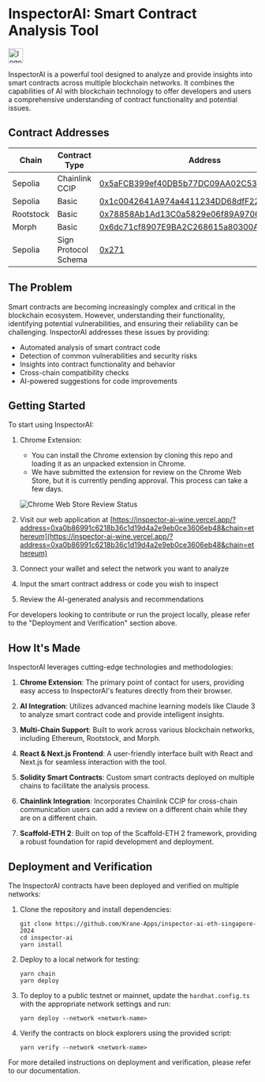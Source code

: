 # InspectorAI: Smart Contract Analysis Tool

<img src="https://github.com/user-attachments/assets/10651b58-1b55-4b3d-a160-7157fb3aa135" alt="logo" width="30" height="30">

InspectorAI is a powerful tool designed to analyze and provide insights into smart contracts across multiple blockchain networks. It combines the capabilities of AI with blockchain technology to offer developers and users a comprehensive understanding of contract functionality and potential issues.

## Contract Addresses

| Chain     | Contract Type        | Address                                                                                                                                            |
| --------- | -------------------- | -------------------------------------------------------------------------------------------------------------------------------------------------- |
| Sepolia   | Chainlink CCIP       | [0x5aFCB399ef40DB5b77DC09AA02C53f5aee5744a5](https://sepolia.etherscan.io/address/0x5aFCB399ef40DB5b77DC09AA02C53f5aee5744a5)                      |
| Sepolia   | Basic                | [0x1c0042641A974a4411234DD68dfF22e9765e416F](https://sepolia.etherscan.io/address/0x1c0042641A974a4411234DD68dfF22e9765e416F)                      |
| Rootstock | Basic                | [0x78858Ab1Ad13C0a5829e06f89A9706a9Ba9A6791](https://explorer.testnet.rootstock.io/address/0x78858ab1ad13c0a5829e06f89a9706a9ba9a6791?__ctab=Code) |
| Morph     | Basic                | [0x6dc71cf8907E9BA2C268615a80300AD6d3622fD7](https://explorer-holesky.morphl2.io/address/0x6dc71cf8907E9BA2C268615a80300AD6d3622fD7?tab=contract)  |
| Sepolia   | Sign Protocol Schema | [0x271](https://testnet-scan.sign.global/schema/onchain_evm_11155111_0x271)                                                                        |

## The Problem

Smart contracts are becoming increasingly complex and critical in the blockchain ecosystem. However, understanding their functionality, identifying potential vulnerabilities, and ensuring their reliability can be challenging. InspectorAI addresses these issues by providing:

-   Automated analysis of smart contract code
-   Detection of common vulnerabilities and security risks
-   Insights into contract functionality and behavior
-   Cross-chain compatibility checks
-   AI-powered suggestions for code improvements

## Getting Started

To start using InspectorAI:

1. Chrome Extension:

    - You can install the Chrome extension by cloning this repo and loading it as an unpacked extension in Chrome.
    - We have submitted the extension for review on the Chrome Web Store, but it is currently pending approval. This process can take a few days.

    ![Chrome Web Store Review Status](https://github.com/user-attachments/assets/00a8f9d0-db53-4c93-9541-507128031404)

2. Visit our web application at [https://inspector-ai-wine.vercel.app/?address=0xa0b86991c6218b36c1d19d4a2e9eb0ce3606eb48&chain=ethereum](https://inspector-ai-wine.vercel.app/?address=0xa0b86991c6218b36c1d19d4a2e9eb0ce3606eb48&chain=ethereum)
3. Connect your wallet and select the network you want to analyze
4. Input the smart contract address or code you wish to inspect
5. Review the AI-generated analysis and recommendations

For developers looking to contribute or run the project locally, please refer to the "Deployment and Verification" section above.

## How It's Made

InspectorAI leverages cutting-edge technologies and methodologies:

1. **Chrome Extension**: The primary point of contact for users, providing easy access to InspectorAI's features directly from their browser.

2. **AI Integration**: Utilizes advanced machine learning models like Claude 3 to analyze smart contract code and provide intelligent insights.

3. **Multi-Chain Support**: Built to work across various blockchain networks, including Ethereum, Rootstock, and Morph.

4. **React & Next.js Frontend**: A user-friendly interface built with React and Next.js for seamless interaction with the tool.

5. **Solidity Smart Contracts**: Custom smart contracts deployed on multiple chains to facilitate the analysis process.

6. **Chainlink Integration**: Incorporates Chainlink CCIP for cross-chain communication users can add a review on a different chain while they are on a different chain.

7. **Scaffold-ETH 2**: Built on top of the Scaffold-ETH 2 framework, providing a robust foundation for rapid development and deployment.

## Deployment and Verification

The InspectorAI contracts have been deployed and verified on multiple networks:

1. Clone the repository and install dependencies:

    ```
    git clone https://github.com/Krane-Apps/inspector-ai-eth-singapore-2024
    cd inspector-ai
    yarn install
    ```

2. Deploy to a local network for testing:

    ```
    yarn chain
    yarn deploy
    ```

3. To deploy to a public testnet or mainnet, update the `hardhat.config.ts` with the appropriate network settings and run:

    ```
    yarn deploy --network <network-name>
    ```

4. Verify the contracts on block explorers using the provided script:
    ```
    yarn verify --network <network-name>
    ```

For more detailed instructions on deployment and verification, please refer to our documentation.

